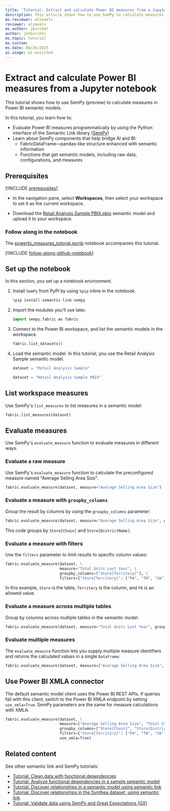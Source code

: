 ```yaml
---
title: 'Tutorial: Extract and calculate Power BI measures from a Jupyter notebook'
description: This article shows how to use SemPy to calculate measures in Power BI semantic models.
ms.reviewer: alsavelv
reviewer: alsavelv
ms.author: jburchel
author: jonburchel
ms.topic: tutorial
ms.custom:
ms.date: 08/26/2025
ai.usage: ai-assisted
---
```


<!-- nbstart https://raw.githubusercontent.com/microsoft/fabric-samples/main/docs-samples/data-science/semantic-link-samples/powerbi_measures_tutorial.ipynb -->

# Extract and calculate Power BI measures from a Jupyter notebook

This tutorial shows how to use SemPy (preview) to calculate measures in Power BI semantic models.

In this tutorial, you learn how to:

- Evaluate Power BI measures programmatically by using the Python interface of the Semantic Link library ([SemPy](/python/api/semantic-link-sempy))
- Learn about SemPy components that help bridge AI and BI:
    - FabricDataFrame—pandas-like structure enhanced with semantic information
    - Functions that get semantic models, including raw data, configurations, and measures

## Prerequisites

[!INCLUDE [prerequisites](./includes/prerequisites.md)]
* In the navigation pane, select **Workspaces**, then select your workspace to set it as the current workspace.

* Download the [Retail Analysis Sample PBIX.pbix](https://download.microsoft.com/download/9/6/D/96DDC2FF-2568-491D-AAFA-AFDD6F763AE3/Retail%20Analysis%20Sample%20PBIX.pbix) semantic model and upload it to your workspace.

### Follow along in the notebook

The [powerbi_measures_tutorial.ipynb](https://github.com/microsoft/fabric-samples/blob/main/docs-samples/data-science/semantic-link-samples/powerbi_measures_tutorial.ipynb) notebook accompanies this tutorial.

[!INCLUDE [follow-along-github-notebook](./includes/follow-along-github-notebook.md)]

## Set up the notebook

In this section, you set up a notebook environment.

1. Install `SemPy` from PyPI by using `%pip` inline in the notebook.

   ```python
   %pip install semantic-link-sempy
   ```

1. Import the modules you'll use later.

   ```python
   import sempy.fabric as fabric
   ```

1. Connect to the Power BI workspace, and list the semantic models in the workspace.

   ```python
   fabric.list_datasets()
   ```

1. Load the semantic model. In this tutorial, you use the Retail Analysis Sample semantic model.

   ```python
   dataset = "Retail Analysis Sample"
   ```

   ```python
   dataset = "Retail Analysis Sample PBIX"
   ```

## List workspace measures

Use SemPy's `list_measures` to list measures in a semantic model:

```python
fabric.list_measures(dataset)
```

## Evaluate measures

Use SemPy's `evaluate_measure` function to evaluate measures in different ways.

### Evaluate a raw measure

Use SemPy's `evaluate_measure` function to calculate the preconfigured measure named "Average Selling Area Size".

```python
fabric.evaluate_measure(dataset, measure="Average Selling Area Size")
```

### Evaluate a measure with `groupby_columns`

Group the result by columns by using the `groupby_columns` parameter:

```python
fabric.evaluate_measure(dataset, measure="Average Selling Area Size", groupby_columns=["Store[Chain]", "Store[DistrictName]"])
```

This code groups by `Store[Chain]` and `Store[DistrictName]`.

### Evaluate a measure with filters

Use the `filters` parameter to limit results to specific column values:

```python
fabric.evaluate_measure(dataset, \
                        measure="Total Units Last Year", \
                        groupby_columns=["Store[Territory]"], \
                        filters={"Store[Territory]": ["PA", "TN", "VA"], "Store[Chain]": ["Lindseys"]})
```

In this example, `Store` is the table, `Territory` is the column, and `PA` is an allowed value.

### Evaluate a measure across multiple tables

Group by columns across multiple tables in the semantic model.

```python
fabric.evaluate_measure(dataset, measure="Total Units Last Year", groupby_columns=["Store[Territory]", "Sales[ItemID]"])
```

### Evaluate multiple measures

The `evaluate_measure` function lets you supply multiple measure identifiers and returns the calculated values in a single `DataFrame`:

```python
fabric.evaluate_measure(dataset, measure=["Average Selling Area Size", "Total Stores"], groupby_columns=["Store[Chain]", "Store[DistrictName]"])
```

## Use Power BI XMLA connector

The default semantic model client uses the Power BI REST APIs. If queries fail with this client, switch to the Power BI XMLA endpoint by setting `use_xmla=True`. SemPy parameters are the same for measure calculations with XMLA.

```python
fabric.evaluate_measure(dataset, \
                        measure=["Average Selling Area Size", "Total Stores"], \
                        groupby_columns=["Store[Chain]", "Store[DistrictName]"], \
                        filters={"Store[Territory]": ["PA", "TN", "VA"], "Store[Chain]": ["Lindseys"]}, \
                        use_xmla=True)
```

## Related content

See other semantic link and SemPy tutorials:

- [Tutorial: Clean data with functional dependencies](tutorial-data-cleaning-functional-dependencies.md)
- [Tutorial: Analyze functional dependencies in a sample semantic model](tutorial-power-bi-dependencies.md)
- [Tutorial: Discover relationships in a semantic model using semantic link](tutorial-power-bi-relationships.md)
- [Tutorial: Discover relationships in the Synthea dataset, using semantic link](tutorial-relationships-detection.md)
- [Tutorial: Validate data using SemPy and Great Expectations (GX)](tutorial-great-expectations.md)

<!-- nbend -->
